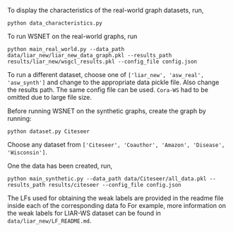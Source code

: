 To display the characteristics of the real-world graph datasets, run,
```
python data_characteristics.py
```

To run WSNET on the real-world graphs, run
```
python main_real_world.py --data_path data/liar_new/liar_new_data_graph.pkl --results_path results/liar_new/wsgcl_results.pkl --config_file config.json
```

To run a different dataset, choose one of `['liar_new', 'asw_real', 'asw_synth']` and change to the appropriate data pickle file. Also change the results path. The same config file can be used. `Cora-WS` had to be omitted due to large file size.

Before running WSNET on the synthetic graphs, create the graph by running:
```
python dataset.py Citeseer
```
Choose any dataset from `['Citeseer', 'Coauthor', 'Amazon', 'Disease', 'Wisconsin']`.

One the data has been created, run,

```
python main_synthetic.py --data_path data/Citeseer/all_data.pkl --results_path results/citeseer --config_file config.json
```

The LFs used for obtaining the weak labels are provided in the readme file inside each of the corresponding data fo
For example, more information on the weak labels for LIAR-WS dataset can be found in `data/liar_new/LF_README.md`.
